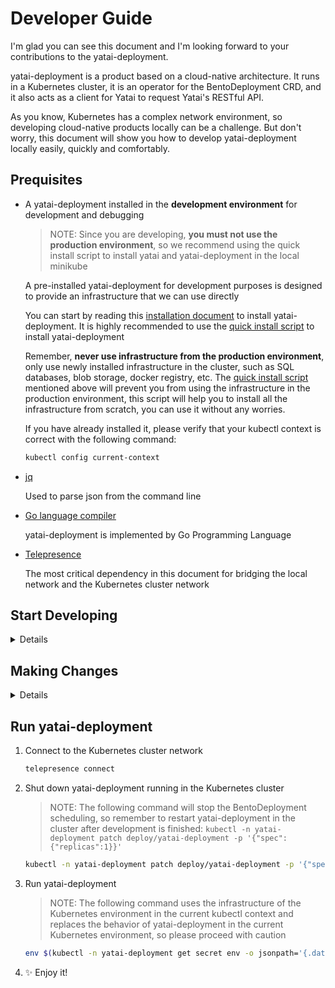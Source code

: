 # Developer Guide

I'm glad you can see this document and I'm looking forward to your contributions to the yatai-deployment.

yatai-deployment is a product based on a cloud-native architecture. It runs in a Kubernetes cluster, it is an operator for the BentoDeployment CRD, and it also acts as a client for Yatai to request Yatai's RESTful API.

As you know, Kubernetes has a complex network environment, so developing cloud-native products locally can be a challenge. But don't worry, this document will show you how to develop yatai-deployment locally easily, quickly and comfortably.

## Prequisites

- A yatai-deployment installed in the **development environment** for development and debugging

    > NOTE: Since you are developing, **you must not use the production environment**, so we recommend using the quick install script to install yatai and yatai-deployment in the local minikube

    A pre-installed yatai-deployment for development purposes is designed to provide an infrastructure that we can use directly

    You can start by reading this [installation document](https://docs.bentoml.org/projects/yatai/en/latest/installation/yatai_deployment.html) to install yatai-deployment. It is highly recommended to use the [quick install script](https://docs.bentoml.org/projects/yatai/en/latest/installation/yatai_deployment.html#quick-install) to install yatai-deployment

    Remember, **never use infrastructure from the production environment**, only use newly installed infrastructure in the cluster, such as SQL databases, blob storage, docker registry, etc. The [quick install script](https://docs.bentoml.org/projects/yatai/en/latest/installation/yatai_deployment.html#quick-install) mentioned above will prevent you from using the infrastructure in the production environment, this script will help you to install all the infrastructure from scratch, you can use it without any worries.

    If you have already installed it, please verify that your kubectl context is correct with the following command:

    ```bash
    kubectl config current-context
    ```

- [jq](https://stedolan.github.io/jq/)

    Used to parse json from the command line

- [Go language compiler](https://go.dev/)

    yatai-deployment is implemented by Go Programming Language

- [Telepresence](https://www.telepresence.io/)

    The most critical dependency in this document for bridging the local network and the Kubernetes cluster network

## Start Developing

<details>
1. Fork the yatai-deployment project on [GitHub](https://github.com/bentoml/yatai-deployment)

2. Clone the source code from your fork of yatai-deployment's GitHub repository:

    ```bash
    git clone git@github.com:${your github username}/yatai-deployment.git && cd yatai-deployment
    ```

3. Add the yatai-deployment upstream remote to your local yatai-deployment clone:

    ```bash
    git remote add upstream git@github.com:bentoml/yatai-deployment.git
    ```

4. Installing Go dependencies

    ```bash
    go mod download
    ```
</details>

## Making Changes

<details>
1. Make sure you're on the main branch.

   ```bash
   git checkout main
   ```

2. Use the git pull command to retrieve content from the BentoML Github repository.

   ```bash
   git pull upstream main -r
   ```

3. Create a new branch and switch to it.

   ```bash
   git checkout -b your-new-branch-name
   ```

4. Make your changes!

5. Use the git add command to save the state of files you have changed.

   ```bash
   git add <names of the files you have changed>
   ```

6. Commit your changes.

   ```bash
   git commit -m 'your commit message'
   ```

7. Synchronize upstream changes

    ```bash
    git pull upstream main -r
    ```

8. Push all changes to your forked repo on GitHub.

   ```bash
   git push origin your-new-branch-name
   ```
</details>

## Run yatai-deployment

1. Connect to the Kubernetes cluster network

    ```bash
    telepresence connect
    ```

2. Shut down yatai-deployment running in the Kubernetes cluster

    > NOTE: The following command will stop the BentoDeployment scheduling, so remember to restart yatai-deployment in the cluster after development is finished: `kubectl -n yatai-deployment patch deploy/yatai-deployment -p '{"spec":{"replicas":1}}'`

    ```bash
    kubectl -n yatai-deployment patch deploy/yatai-deployment -p '{"spec":{"replicas":0}}'
    ```

3. Run yatai-deployment

    > NOTE: The following command uses the infrastructure of the Kubernetes environment in the current kubectl context and replaces the behavior of yatai-deployment in the current Kubernetes environment, so please proceed with caution

    ```bash
    env $(kubectl -n yatai-deployment get secret env -o jsonpath='{.data}' | jq 'to_entries|map("\(.key)=\(.value|@base64d)")|.[]' | xargs) SYSTEM_NAMESPACE=yatai-deployment DISABLE_WEBHOOKS=true make run
    ```

4. ✨ Enjoy it!
